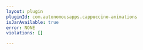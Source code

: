 ```yaml
---
layout: plugin
pluginId: com.autonomousapps.cappuccino-animations
isJarAvailable: true
error: NONE
violations: []

---
```

